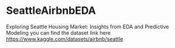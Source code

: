# SeattleAirbnbEDA
Exploring Seattle Housing Market: Insights from EDA and Predictive Modeling
you can find the dataset link here https://www.kaggle.com/datasets/airbnb/seattle
